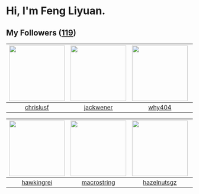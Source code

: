 # Hi, I'm Feng Liyuan.

## My Followers ([119](https://github.com/SunRunAway?tab=followers))

| <img src="https://avatars.githubusercontent.com/u/1543151?v=4" width="150" height="150" /> | <img src="https://avatars.githubusercontent.com/u/30525741?v=4" width="150" height="150" /> | <img src="https://avatars.githubusercontent.com/u/35111?v=4" width="150" height="150" /> | <img src="https://avatars.githubusercontent.com/u/10694566?v=4" width="150" height="150" /> |
| :----------------------------------------------------------------------------------------: | :-----------------------------------------------------------------------------------------: | :--------------------------------------------------------------------------------------: | :-----------------------------------------------------------------------------------------: |
|                          [chrislusf](https://github.com/chrislusf)                         |                          [jackwener](https://github.com/jackwener)                          |                            [why404](https://github.com/why404)                           |                         [zhuboshuai](https://github.com/zhuboshuai)                         |

| <img src="https://avatars.githubusercontent.com/u/3427324?v=4" width="150" height="150" /> | <img src="https://avatars.githubusercontent.com/u/35601156?v=4" width="150" height="150" /> | <img src="https://avatars.githubusercontent.com/u/24202964?v=4" width="150" height="150" /> | <img src="https://avatars.githubusercontent.com/u/41463486?v=4" width="150" height="150" /> |
| :----------------------------------------------------------------------------------------: | :-----------------------------------------------------------------------------------------: | :-----------------------------------------------------------------------------------------: | :-----------------------------------------------------------------------------------------: |
|                         [hawkingrei](https://github.com/hawkingrei)                        |                        [macrostring](https://github.com/macrostring)                        |                        [hazelnutsgz](https://github.com/hazelnutsgz)                        |                            [zibralu](https://github.com/zibralu)                            |